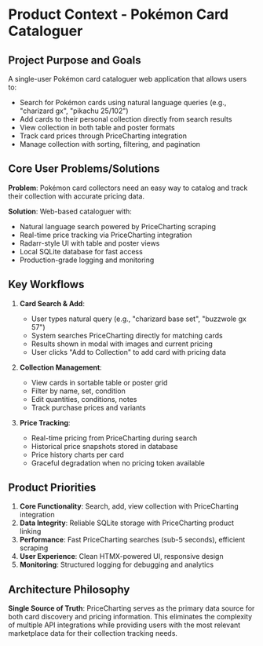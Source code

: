 # Product Context - Pokémon Card Cataloguer

## Project Purpose and Goals
A single-user Pokémon card cataloguer web application that allows users to:
- Search for Pokémon cards using natural language queries (e.g., "charizard gx", "pikachu 25/102")
- Add cards to their personal collection directly from search results
- View collection in both table and poster formats
- Track card prices through PriceCharting integration
- Manage collection with sorting, filtering, and pagination

## Core User Problems/Solutions
**Problem**: Pokémon card collectors need an easy way to catalog and track their collection with accurate pricing data.

**Solution**: Web-based cataloguer with:
- Natural language search powered by PriceCharting scraping
- Real-time price tracking via PriceCharting integration
- Radarr-style UI with table and poster views
- Local SQLite database for fast access
- Production-grade logging and monitoring

## Key Workflows
1. **Card Search & Add**:
   - User types natural query (e.g., "charizard base set", "buzzwole gx 57")
   - System searches PriceCharting directly for matching cards
   - Results shown in modal with images and current pricing
   - User clicks "Add to Collection" to add card with pricing data

2. **Collection Management**:
   - View cards in sortable table or poster grid
   - Filter by name, set, condition
   - Edit quantities, conditions, notes
   - Track purchase prices and variants

3. **Price Tracking**:
   - Real-time pricing from PriceCharting during search
   - Historical price snapshots stored in database
   - Price history charts per card
   - Graceful degradation when no pricing token available

## Product Priorities
1. **Core Functionality**: Search, add, view collection with PriceCharting integration
2. **Data Integrity**: Reliable SQLite storage with PriceCharting product linking
3. **Performance**: Fast PriceCharting searches (sub-5 seconds), efficient scraping
4. **User Experience**: Clean HTMX-powered UI, responsive design
5. **Monitoring**: Structured logging for debugging and analytics

## Architecture Philosophy
**Single Source of Truth**: PriceCharting serves as the primary data source for both card discovery and pricing information. This eliminates the complexity of multiple API integrations while providing users with the most relevant marketplace data for their collection tracking needs.
